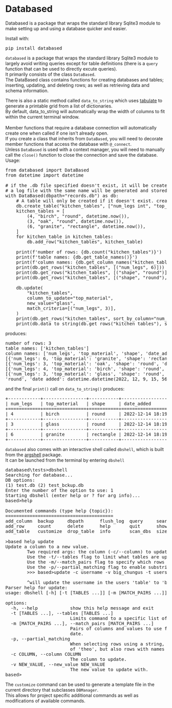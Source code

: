 # Databased
Databased is a package that wraps the standard library Sqlite3 module to make setting up and using a database quicker and easier.<br>

Install with:
<pre>pip install databased</pre>

`databased` is a package that wraps the standard library Sqlite3 module to largely avoid writing queries except for table definitions (there is a `query` function that can be used to directly excute queries).<br>
It primarily consists of the class `DataBased`.<br>
The DataBased class contains functions for creating databases and tables; inserting, updating, and deleting rows; 
as well as retrieving data and schema information.<br>

There is also a static method called `data_to_string` which uses [tabulate](https://pypi.org/project/tabulate/) to generate a printable grid from a list of dictionaries.<br>
By default, data_to_string will automatically wrap the width of columns to fit within the current terminal window.<br><br>
Member functions that require a database connection will automatically create one when called if one isn't already open.<br>
If you create a class that inherits from `DataBased`, you will need to decorate member functions that access the database with `@_connect`.<br>
Unless `DataBased` is used with a context manager, you will need to manually call the `close()` function to close the connection and save the database.
<br>
Usage:
<pre>
from databased import DataBased
from datetime import datetime

# if the .db file specified doesn't exist, it will be created
# a log file with the same name will be generated and stored in the same directory
with DataBased(dbpath="records.db") as db:
    # A table will only be created if it doesn't exist. create_tables() will not overwrite an existing table.
    db.create_table("kitchen_tables", ["num_legs int", "top_material text", "shape text", "date_added timestamp"])
    kitchen_tables = [
        (4, "birch", "round", datetime.now()),
        (3, "oak", "round", datetime.now()),
        (6, "granite", "rectangle", datetime.now()),
    ]
    for kitchen_table in kitchen_tables:
        db.add_row("kitchen_tables", kitchen_table)

    print(f'number of rows: {db.count("kitchen_tables")}')
    print(f'table names: {db.get_table_names()}')
    print(f'column names: {db.get_column_names("kitchen_tables")}')
    print(db.get_rows("kitchen_tables", [("num_legs", 6)]))
    print(db.get_rows("kitchen_tables", [("shape", "round")], sort_by_column="num_legs"))
    print(db.get_rows("kitchen_tables", [("shape", "round"), ("num_legs", 4)]))

    db.update(
        "kitchen_tables",
        column_to_update="top_material",
        new_value="glass",
        match_criteria=[("num_legs", 3)],
    )
    print(db.get_rows("kitchen_tables", sort_by_column="num_legs"))
    print(db.data_to_string(db.get_rows("kitchen_tables"), sort_key="top_material"))
</pre>
produces:
<pre>
number of rows: 3
table names: ['kitchen_tables']
column names: ['num_legs', 'top_material', 'shape', 'date_added']
[{'num_legs': 6, 'top_material': 'granite', 'shape': 'rectangle', 'date_added': datetime.datetime(2022, 12, 9, 15, 56, 56, 543549)}]
[{'num_legs': 3, 'top_material': 'oak', 'shape': 'round', 'date_added': datetime.datetime(2022, 12, 9, 15, 56, 56, 543549)}, {'num_legs': 4, 'top_material': 'birch', 'shape': 'round', 'date_added': datetime.datetime(2022, 12, 9, 15, 56, 56, 543549)}]
[{'num_legs': 4, 'top_material': 'birch', 'shape': 'round', 'date_added': datetime.datetime(2022, 12, 9, 15, 56, 56, 543549)}]
[{'num_legs': 3, 'top_material': 'glass', 'shape': 'round', 'date_added': datetime.datetime(2022, 12, 9, 15, 56, 56, 543549)}, {'num_legs': 4, 'top_material': 'birch', 'shape': 
'round', 'date_added': datetime.datetime(2022, 12, 9, 15, 56, 56, 543549)}, {'num_legs': 6, 'top_material': 'granite', 'shape': 'rectangle', 'date_added': datetime.datetime(2022, 12, 9, 15, 56, 56, 543549)}]
</pre>
and the final `print()` call on `data_to_string()` produces:
<pre>
+------------+----------------+-----------+-----------------------------+
| num_legs   | top_material   | shape     | date_added                  |
+============+================+===========+=============================+
| 4          | birch          | round     | 2022-12-14 18:19:31.501745  |
+------------+----------------+-----------+-----------------------------+
| 3          | glass          | round     | 2022-12-14 18:19:31.501745  |
+------------+----------------+-----------+-----------------------------+
| 6          | granite        | rectangle | 2022-12-14 18:19:31.501745  |
+------------+----------------+-----------+-----------------------------+
</pre>

`databased` also comes with an interactive shell called `dbshell`, which is built from the [argshell](https://github.com/matt-manes/argshell) package.<br>
It can be launched from the terminal by entering `dbshell`
<pre>
databased\tests>dbshell
Searching for database...
DB options:
(1) test.db (2) test_bckup.db
Enter the number of the option to use: 1
Starting dbshell (enter help or ? for arg info)...
based>help

Documented commands (type help {topic}):
========================================
add_column  backup     dbpath      flush_log  query     search  sys
add_row     count      delete      help       quit      show    update
add_table   customize  drop_table  info       scan_dbs  size    use_db

>based help update
Update a column to a new value.
        Two required args: the column (-c/--column) to update and the value (-v/--value) to update to.
        Use the -t/--tables flag to limit what tables are updated.
        Use the -m/--match_pairs flag to specify which rows are updated.
        Use the -p/--partial_matching flag to enable substring matching on -m/--match_pairs.
        >>> based>update -c username -v big_chungus -t users -m username lil_chungus

        ^will update the username in the users 'table' to 'big_chungus' where the username is currently 'lil_chungus'^
Parser help for update:
usage: dbshell [-h] [-t [TABLES ...]] [-m [MATCH_PAIRS ...]] [-p] -c COLUMN -v NEW_VALUE

options:
  -h, --help            show this help message and exit
  -t [TABLES ...], --tables [TABLES ...]
                        Limits command to a specific list of tables
  -m [MATCH_PAIRS ...], --match_pairs [MATCH_PAIRS ...]
                        Pairs of columns and values to use for narrowing the scope of row operations. i.e. 'find -t users -m name Bob state Alaska last_login *' will print all rows from the users table that have the name Bob, are from the state Alaska, and last logged in at any
                        date.
  -p, --partial_matching
                        When selecting rows using a string, the string can be a substring instead of an exact match. i.e. "-t names -m first theo" only returns rows from names where the first name is exactly 'theo'. "-t names -m first theo -p" would return rows with first names
                        of 'theo', but also rows with names like 'theodore'.
  -c COLUMN, --column COLUMN
                        The column to update.
  -v NEW_VALUE, --new_value NEW_VALUE
                        The new value to update with.
based>
</pre>
The `customize` command can be used to generate a template file in the current directory that subclasses `DBManager`.<br>
This allows for project specific additional commands as well as modifications of available commands.



